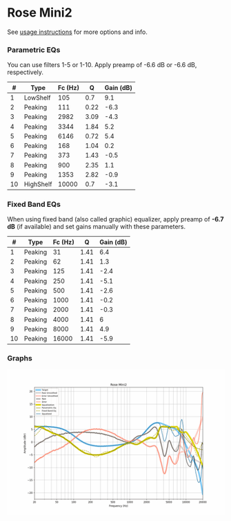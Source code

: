 # Rose Mini2
See [usage instructions](https://github.com/jaakkopasanen/AutoEq#usage) for more options and info.

### Parametric EQs
You can use filters 1-5 or 1-10. Apply preamp of -6.6 dB or -6.6 dB, respectively.

|   # | Type      |   Fc (Hz) |    Q |   Gain (dB) |
|-----|-----------|-----------|------|-------------|
|   1 | LowShelf  |       105 | 0.7  |         9.1 |
|   2 | Peaking   |       111 | 0.22 |        -6.3 |
|   3 | Peaking   |      2982 | 3.09 |        -4.3 |
|   4 | Peaking   |      3344 | 1.84 |         5.2 |
|   5 | Peaking   |      6146 | 0.72 |         5.4 |
|   6 | Peaking   |       168 | 1.04 |         0.2 |
|   7 | Peaking   |       373 | 1.43 |        -0.5 |
|   8 | Peaking   |       900 | 2.35 |         1.1 |
|   9 | Peaking   |      1353 | 2.82 |        -0.9 |
|  10 | HighShelf |     10000 | 0.7  |        -3.1 |

### Fixed Band EQs
When using fixed band (also called graphic) equalizer, apply preamp of **-6.7 dB** (if available) and set gains manually with these parameters.

|   # | Type    |   Fc (Hz) |    Q |   Gain (dB) |
|-----|---------|-----------|------|-------------|
|   1 | Peaking |        31 | 1.41 |         6.4 |
|   2 | Peaking |        62 | 1.41 |         1.3 |
|   3 | Peaking |       125 | 1.41 |        -2.4 |
|   4 | Peaking |       250 | 1.41 |        -5.1 |
|   5 | Peaking |       500 | 1.41 |        -2.6 |
|   6 | Peaking |      1000 | 1.41 |        -0.2 |
|   7 | Peaking |      2000 | 1.41 |        -0.3 |
|   8 | Peaking |      4000 | 1.41 |         6   |
|   9 | Peaking |      8000 | 1.41 |         4.9 |
|  10 | Peaking |     16000 | 1.41 |        -5.9 |

### Graphs
![](./Rose%20Mini2.png)

